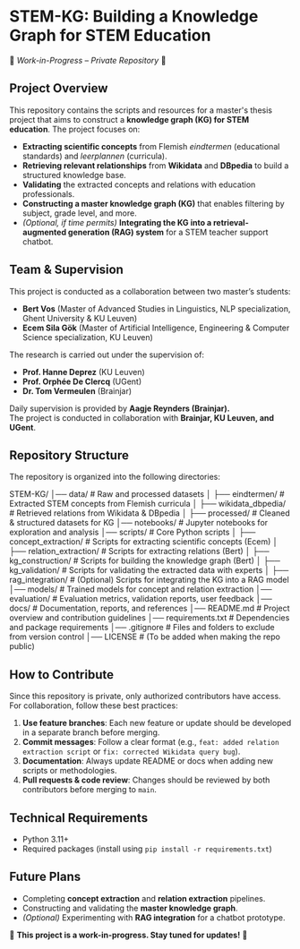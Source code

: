 # **STEM-KG: Building a Knowledge Graph for STEM Education**
🚧 *Work-in-Progress – Private Repository* 🚧

## **Project Overview**
This repository contains the scripts and resources for a master's thesis project that aims to construct a **knowledge graph (KG) for STEM education**. The project focuses on:
- **Extracting scientific concepts** from Flemish *eindtermen* (educational standards) and *leerplannen* (curricula).
- **Retrieving relevant relationships** from **Wikidata** and **DBpedia** to build a structured knowledge base.
- **Validating** the extracted concepts and relations with education professionals.
- **Constructing a master knowledge graph (KG)** that enables filtering by subject, grade level, and more.
- *(Optional, if time permits)* **Integrating the KG into a retrieval-augmented generation (RAG) system** for a STEM teacher support chatbot.

## **Team & Supervision**
This project is conducted as a collaboration between two master’s students:
- **Bert Vos** (Master of Advanced Studies in Linguistics, NLP specialization, Ghent University & KU Leuven)
- **Ecem Sila Gök** (Master of Artificial Intelligence, Engineering & Computer Science specialization, KU Leuven)

The research is carried out under the supervision of:
- **Prof. Hanne Deprez** (KU Leuven)
- **Prof. Orphée De Clercq** (UGent)
- **Dr. Tom Vermeulen** (Brainjar)

Daily supervision is provided by **Aagje Reynders (Brainjar).**  
The project is conducted in collaboration with **Brainjar, KU Leuven, and UGent**.

## **Repository Structure**
The repository is organized into the following directories:

STEM-KG/
│── data/                  # Raw and processed datasets
│   ├── eindtermen/        # Extracted STEM concepts from Flemish curricula
│   ├── wikidata_dbpedia/  # Retrieved relations from Wikidata & DBpedia
│   ├── processed/         # Cleaned & structured datasets for KG
│── notebooks/             # Jupyter notebooks for exploration and analysis
│── scripts/               # Core Python scripts
│   ├── concept_extraction/   # Scripts for extracting scientific concepts (Ecem)
│   ├── relation_extraction/  # Scripts for extracting relations (Bert)
│   ├── kg_construction/      # Scripts for building the knowledge graph (Bert)
│   ├── kg_validation/        # Scripts for validating the extracted data with experts
│   ├── rag_integration/      # (Optional) Scripts for integrating the KG into a RAG model
│── models/                # Trained models for concept and relation extraction
│── evaluation/            # Evaluation metrics, validation reports, user feedback
│── docs/                  # Documentation, reports, and references
│── README.md              # Project overview and contribution guidelines
│── requirements.txt       # Dependencies and package requirements
│── .gitignore             # Files and folders to exclude from version control
│── LICENSE                # (To be added when making the repo public)


## **How to Contribute**
Since this repository is private, only authorized contributors have access.  
For collaboration, follow these best practices:
1. **Use feature branches**: Each new feature or update should be developed in a separate branch before merging.
2. **Commit messages**: Follow a clear format (e.g., `feat: added relation extraction script` or `fix: corrected Wikidata query bug`).
3. **Documentation**: Always update README or docs when adding new scripts or methodologies.
4. **Pull requests & code review**: Changes should be reviewed by both contributors before merging to `main`.

## **Technical Requirements**
- Python 3.11+
- Required packages (install using `pip install -r requirements.txt`)

## **Future Plans**
- Completing **concept extraction** and **relation extraction** pipelines.
- Constructing and validating the **master knowledge graph**.
- *(Optional)* Experimenting with **RAG integration** for a chatbot prototype.

🚀 **This project is a work-in-progress. Stay tuned for updates!** 🚀